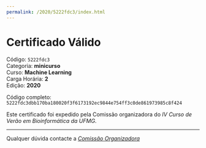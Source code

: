 ```yaml
---
permalink: /2020/5222fdc3/index.html
---
```


# Certificado Válido

Código: `5222fdc3`<br>
Categoria: **minicurso**<br>
Curso: **Machine Learning**<br>
Carga Horária: **2**<br>
Edição: **2020**<br>


Código completo: `5222fdc3dbb170ba180020f3f6173192ec9844e754ff3c0de861973985c8f424`


Este certificado foi expedido pela Comissão organizadora do *IV Curso de Verão em Bioinformática da UFMG*.

----

Qualquer dúvida contacte a [_Comissão Organizadora_](<mailto:cursobioinfoufmg@gmail.com$subject=[Certificados]>)

